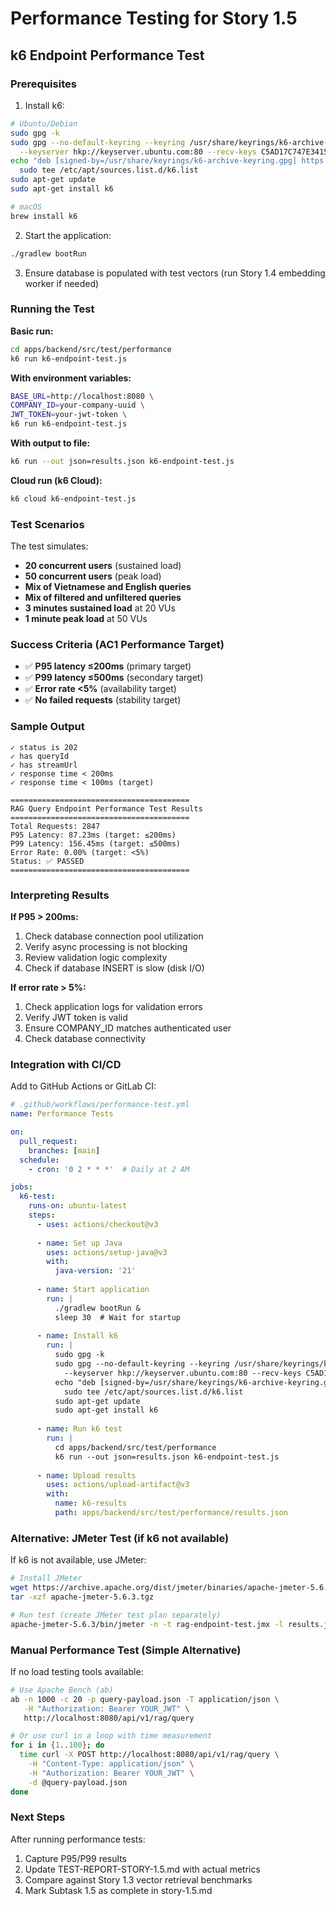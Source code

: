 # Performance Testing for Story 1.5

## k6 Endpoint Performance Test

### Prerequisites

1. Install k6:
```bash
# Ubuntu/Debian
sudo gpg -k
sudo gpg --no-default-keyring --keyring /usr/share/keyrings/k6-archive-keyring.gpg \
  --keyserver hkp://keyserver.ubuntu.com:80 --recv-keys C5AD17C747E3415A3642D57D77C6C491D6AC1D69
echo "deb [signed-by=/usr/share/keyrings/k6-archive-keyring.gpg] https://dl.k6.io/deb stable main" | \
  sudo tee /etc/apt/sources.list.d/k6.list
sudo apt-get update
sudo apt-get install k6

# macOS
brew install k6
```

2. Start the application:
```bash
./gradlew bootRun
```

3. Ensure database is populated with test vectors (run Story 1.4 embedding worker if needed)

### Running the Test

**Basic run:**
```bash
cd apps/backend/src/test/performance
k6 run k6-endpoint-test.js
```

**With environment variables:**
```bash
BASE_URL=http://localhost:8080 \
COMPANY_ID=your-company-uuid \
JWT_TOKEN=your-jwt-token \
k6 run k6-endpoint-test.js
```

**With output to file:**
```bash
k6 run --out json=results.json k6-endpoint-test.js
```

**Cloud run (k6 Cloud):**
```bash
k6 cloud k6-endpoint-test.js
```

### Test Scenarios

The test simulates:
- **20 concurrent users** (sustained load)
- **50 concurrent users** (peak load)
- **Mix of Vietnamese and English queries**
- **Mix of filtered and unfiltered queries**
- **3 minutes sustained load** at 20 VUs
- **1 minute peak load** at 50 VUs

### Success Criteria (AC1 Performance Target)

- ✅ **P95 latency ≤200ms** (primary target)
- ✅ **P99 latency ≤500ms** (secondary target)
- ✅ **Error rate <5%** (availability target)
- ✅ **No failed requests** (stability target)

### Sample Output

```
✓ status is 202
✓ has queryId
✓ has streamUrl
✓ response time < 200ms
✓ response time < 100ms (target)

========================================
RAG Query Endpoint Performance Test Results
========================================
Total Requests: 2847
P95 Latency: 87.23ms (target: ≤200ms)
P99 Latency: 156.45ms (target: ≤500ms)
Error Rate: 0.00% (target: <5%)
Status: ✅ PASSED
========================================
```

### Interpreting Results

**If P95 > 200ms:**
1. Check database connection pool utilization
2. Verify async processing is not blocking
3. Review validation logic complexity
4. Check if database INSERT is slow (disk I/O)

**If error rate > 5%:**
1. Check application logs for validation errors
2. Verify JWT token is valid
3. Ensure COMPANY_ID matches authenticated user
4. Check database connectivity

### Integration with CI/CD

Add to GitHub Actions or GitLab CI:

```yaml
# .github/workflows/performance-test.yml
name: Performance Tests

on:
  pull_request:
    branches: [main]
  schedule:
    - cron: '0 2 * * *'  # Daily at 2 AM

jobs:
  k6-test:
    runs-on: ubuntu-latest
    steps:
      - uses: actions/checkout@v3
      
      - name: Set up Java
        uses: actions/setup-java@v3
        with:
          java-version: '21'
      
      - name: Start application
        run: |
          ./gradlew bootRun &
          sleep 30  # Wait for startup
      
      - name: Install k6
        run: |
          sudo gpg -k
          sudo gpg --no-default-keyring --keyring /usr/share/keyrings/k6-archive-keyring.gpg \
            --keyserver hkp://keyserver.ubuntu.com:80 --recv-keys C5AD17C747E3415A3642D57D77C6C491D6AC1D69
          echo "deb [signed-by=/usr/share/keyrings/k6-archive-keyring.gpg] https://dl.k6.io/deb stable main" | \
            sudo tee /etc/apt/sources.list.d/k6.list
          sudo apt-get update
          sudo apt-get install k6
      
      - name: Run k6 test
        run: |
          cd apps/backend/src/test/performance
          k6 run --out json=results.json k6-endpoint-test.js
      
      - name: Upload results
        uses: actions/upload-artifact@v3
        with:
          name: k6-results
          path: apps/backend/src/test/performance/results.json
```

### Alternative: JMeter Test (if k6 not available)

If k6 is not available, use JMeter:

```bash
# Install JMeter
wget https://archive.apache.org/dist/jmeter/binaries/apache-jmeter-5.6.3.tgz
tar -xzf apache-jmeter-5.6.3.tgz

# Run test (create JMeter test plan separately)
apache-jmeter-5.6.3/bin/jmeter -n -t rag-endpoint-test.jmx -l results.jtl
```

### Manual Performance Test (Simple Alternative)

If no load testing tools available:

```bash
# Use Apache Bench (ab)
ab -n 1000 -c 20 -p query-payload.json -T application/json \
   -H "Authorization: Bearer YOUR_JWT" \
   http://localhost:8080/api/v1/rag/query

# Or use curl in a loop with time measurement
for i in {1..100}; do
  time curl -X POST http://localhost:8080/api/v1/rag/query \
    -H "Content-Type: application/json" \
    -H "Authorization: Bearer YOUR_JWT" \
    -d @query-payload.json
done
```

### Next Steps

After running performance tests:
1. Capture P95/P99 results
2. Update TEST-REPORT-STORY-1.5.md with actual metrics
3. Compare against Story 1.3 vector retrieval benchmarks
4. Mark Subtask 1.5 as complete in story-1.5.md
